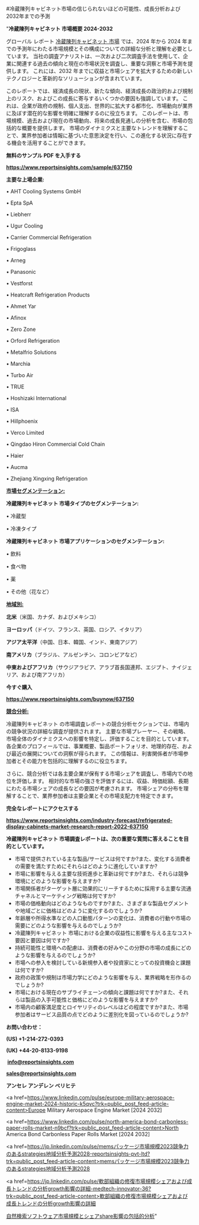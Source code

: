 #冷蔵陳列キャビネット市場の信じられないほどの可能性、成長分析および2032年までの予測

"<strong>冷蔵陳列キャビネット 市場概要 2024-2032</strong>

グローバル レポート <a href=https://www.reportsinsights.com/sample/637150>冷蔵陳列キャビネット 市場</a> では、2024 年から 2024 年までの予測年にわたる市場規模とその構成についての詳細な分析と理解を必要としています。 当社の調査アナリストは、一次および二次調査手法を使用して、企業に関連する過去の傾向と現在の市場状況を調査し、重要な洞察と市場予測を提供します。 これには、2032 年までに収益と市場シェアを拡大​​するための新しいテクノロジーと革新的なソリューションが含まれています。

このレポートでは、経済成長の現状、新たな傾向、経済成長の政治的および規制上のリスク、およびこの成長に寄与するいくつかの要因も強調しています。 これは、企業が政府の規制、個人支出、世界的に拡大する都市化、市場動向が業界に及ぼす潜在的な影響を明確に理解するのに役立ちます。 このレポートは、市場規模、過去および現在の市場動向、将来の成長見通しの分析を含む、市場の包括的な概要を提供します。 市場のダイナミクスと主要なトレンドを理解することで、業界参加者は情報に基づいた意思決定を行い、この進化する状況に存在する機会を活用することができます。

<strong><b>無料のサンプル PDF を入手する</b></strong>

<a href=https://www.reportsinsights.com/sample/637150><strong><u>https://www.reportsinsights.com/sample/637150</u></strong></a>

<strong>主要な上場企業:</strong>

• AHT Cooling Systems GmbH

• Epta SpA

• Liebherr

• Ugur Cooling

• Carrier Commercial Refrigeration

• Frigoglass

• Arneg

• Panasonic

• Vestforst

• Heatcraft Refrigeration Products

• Ahmet Yar

• Afinox

• Zero Zone

• Orford Refrigeration

• Metalfrio Solutions

• Marchia

• Turbo Air

• TRUE

• Hoshizaki International

• ISA

• Hillphoenix

• Verco Limited

• Qingdao Hiron Commercial Cold Chain

• Haier

• Aucma

• Zhejiang Xingxing Refrigeration

<strong><u>市場セグメンテーション</u></strong><strong><u>:</u></strong>

<strong>冷蔵陳列キャビネット 市場タイプのセグメンテーション:</strong>

• 冷蔵型

• 冷凍タイプ

<strong>冷蔵陳列キャビネット 市場アプリケーションのセグメンテーション:</strong>

• 飲料

• 食べ物

• 薬

• その他（花など）

<strong><u>地域別</u></strong><strong><u>:</u></strong>

<strong>北米</strong>（米国、カナダ、およびメキシコ）

<strong>ヨーロッパ</strong>（ドイツ、フランス、英国、ロシア、イタリア）

<strong>アジア太平洋</strong>（中国、日本、韓国、インド、東南アジア）

<strong>南アメリカ</strong>（ブラジル、アルゼンチン、コロンビアなど）

<strong>中東およびアフリカ</strong>（サウジアラビア、アラブ首長国連邦、エジプト、ナイジェリア、および南アフリカ）

<strong>今すぐ購入</strong>

<a href=https://www.reportsinsights.com/buynow/637150><strong><u>https://www.reportsinsights.com/buynow/637150</u></strong></a>

<strong><u>競合分析:</u></strong>

冷蔵陳列キャビネット の市場調査レポートの競合分析セクションでは、市場内の競争状況の詳細な調査が提供されます。 主要な市場プレーヤー、その戦略、市場全体のダイナミクスへの影響を特定し、評価することを目的としています。 各企業のプロフィールでは、事業概要、製品ポートフォリオ、地理的存在、および最近の展開についての洞察が得られます。 この情報は、利害関係者が市場参加者とその能力を包括的に理解するのに役立ちます。

さらに、競合分析では各主要企業が保有する市場シェアを調査し、市場内での地位を評価します。 相対的な市場の強さを評価するには、収益、時価総額、長期にわたる市場シェアの成長などの要因が考慮されます。 市場シェアの分布を理解することで、業界参加者は主要企業とその市場支配力を特定できます。

<strong>完全なレポートにアクセスする</strong>

<a href=https://www.reportsinsights.com/industry-forecast/refrigerated-display-cabinets-market-research-report-2022-637150><strong><u><b>https://www.reportsinsights.com/industry-forecast/refrigerated-display-cabinets-market-research-report-2022-637150</b></u></strong></a>

<strong><b>冷蔵陳列キャビネット 市場調査レポートは、次の重要な質問に答えることを目的としています。</b></strong>
<ul>
  <li>市場で提供されている主な製品/サービスは何ですか?また、変化する消費者の需要を満たすためにそれらはどのように進化していますか?</li>
  <li>市場に影響を与える主要な技術進歩と革新は何ですか?また、それらは競争環境にどのような影響を与えますか?</li>
  <li>市場関係者がターゲット層に効果的にリーチするために採用する主要な流通チャネルとマーケティング戦略は何ですか?</li>
  <li>市場の価格動向はどのようなものですか?また、さまざまな製品セグメントや地域ごとに価格はどのように変化するのでしょうか?</li>
  <li>年齢層や所得水準などの人口動態パターンの変化は、消費者の行動や市場の需要にどのような影響を与えるのでしょうか?</li>
  <li>冷蔵陳列キャビネット 市場における企業の収益性に影響を与える主なコスト要因と要因は何ですか?</li>
  <li>持続可能性と環境への配慮は、消費者の好みやこの分野の市場の成長にどのような影響を与えるのでしょうか?</li>
  <li>市場への参入を検討している新規参入者や投資家にとっての投資機会と課題は何ですか?</li>
  <li>政府の政策や規制は市場力学にどのような影響を与え、業界戦略を形作るのでしょうか?</li>
  <li>市場における現在のサプライチェーンの傾向と課題は何ですか?また、それらは製品の入手可能性と価格にどのような影響を与えますか?</li>
  <li>市場内の顧客満足度とロイヤリティのレベルはどの程度ですか?また、市場参加者はサービス品質の点でどのように差別化を図っているのでしょうか?</li>
</ul>
<strong>お問い合わせ：</strong>

<strong>(US) +1-214-272-0393</strong>

<strong>(UK) +44-20-8133-9198</strong>

<strong> </strong><a href=info@reportsinsights.com><strong><u>info@reportsinsights.com</u></strong></a>

<a href=sales@reportsinsights.com><strong><u>sales@reportsinsights.com</u></strong></a>

<strong>アンセレ アンデレン ベリヒテ</strong>

<a href=https://www.linkedin.com/pulse/europe-military-aerospace-engine-market-2024-historic-k5qvc?trk=public_post_feed-article-content>Europe Military Aerospace Engine Market [2024 2032]</a>

<a href=https://www.linkedin.com/pulse/north-america-bond-carbonless-paper-rolls-market-n9bcf?trk=public_post_feed-article-content>North America Bond Carbonless Paper Rolls Market [2024 2032]</a>

<a href=https://jp.linkedin.com/pulse/memsパッケージ市場規模2023競争力のあるstrategies地域分析予測2028-reportsinsights-pvt-ltd?trk=public_post_feed-article-content>memsパッケージ市場規模2023競争力のあるstrategies地域分析予測2028</a>

<a href=https://jp.linkedin.com/pulse/軟部組織の修復市場規模シェアおよび成長トレンドの分析growth影響の詳細-medtech-innovator-36?trk=public_post_feed-article-content>軟部組織の修復市場規模シェアおよび成長トレンドの分析growth影響の詳細</a>

<a href=https://www.linkedin.com/pulse/自然検索ソフトウェア市場規模とシェアshare影響の包括的分析-community-market-research-dfd5f/>自然検索ソフトウェア市場規模とシェアshare影響の包括的分析</a>"
